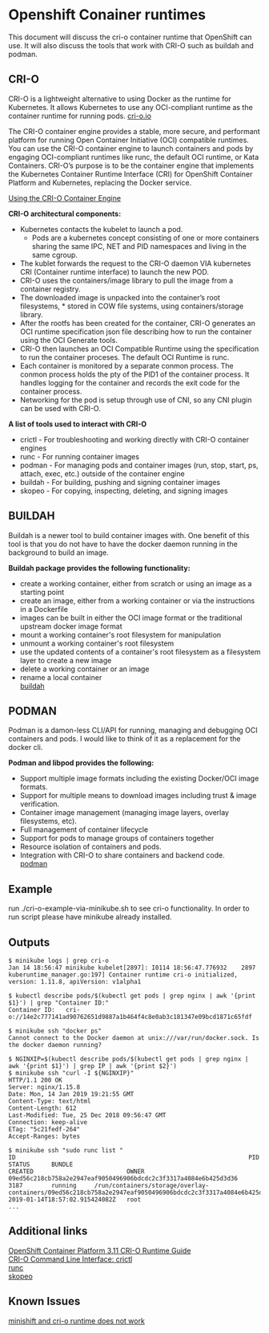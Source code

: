 # Openshift Conainer runtimes
This document will discuss the cri-o container runtime that OpenShift can use. It will also discuss the tools that work with CRI-O such as buildah and podman.

## CRI-O
CRI-O is a lightweight alternative to using Docker as the runtime for Kubernetes. It allows Kubernetes to use any OCI-compliant runtime as the container runtime for running pods.
[cri-o.io](https://cri-o.io/)

The CRI-O container engine provides a stable, more secure, and performant platform for running Open Container Initiative (OCI) compatible runtimes. You can use the CRI-O container engine to launch containers and pods by engaging OCI-compliant runtimes like runc, the default OCI runtime, or Kata Containers. CRI-O’s purpose is to be the container engine that implements the Kubernetes Container Runtime Interface (CRI) for OpenShift Container Platform and Kubernetes, replacing the Docker service.

[Using the CRI-O Container Engine](https://docs.openshift.com/container-platform/3.11/crio/crio_runtime.html)


**CRI-O  architectural components:**

* Kubernetes contacts the kubelet to launch a pod.
  * Pods are a kubernetes concept consisting of one or more containers sharing the same IPC, NET and PID namespaces and living in the same cgroup.
* The kublet forwards the request to the CRI-O daemon VIA kubernetes CRI (Container runtime interface) to launch the new POD.
* CRI-O uses the containers/image library to pull the image from a container registry.
* The downloaded image is unpacked into the container’s root filesystems, * stored in COW file systems, using containers/storage library.
* After the rootfs has been created for the container, CRI-O generates an OCI runtime specification json file describing how to run the container using the OCI Generate tools.
* CRI-O then launches an OCI Compatible Runtime using the specification to run the container proceses. The default OCI Runtime is runc.
* Each container is monitored by a separate conmon process. The conmon process holds the pty of the PID1 of the container process. It handles logging for the container and records the exit code for the container process.
* Networking for the pod is setup through use of CNI, so any CNI plugin can be used with CRI-O.

**A list of tools used to interact with CRI-O**
* crictl - For troubleshooting and working directly with CRI-O container engines
* runc - For running container images
* podman - For managing pods and container images (run, stop, start, ps, attach, exec, etc.) outside of the container engine
* buildah - For building, pushing and signing container images
* skopeo - For copying, inspecting, deleting, and signing images

## BUILDAH
Buildah is a newer tool to build container images with. One benefit of this tool is that you do not have to have the docker daemon running in the background to build an image.

**Buildah package provides the following functionality:**
* create a working container, either from scratch or using an image as a starting point  
* create an image, either from a working container or via the instructions in a Dockerfile  
* images can be built in either the OCI image format or the traditional upstream docker image format  
* mount a working container's root filesystem for manipulation  
* unmount a working container's root filesystem  
* use the updated contents of a container's root filesystem as a filesystem layer to create a new image  
* delete a working container or an image  
* rename a local container  
[buildah](https://github.com/containers/buildah)

## PODMAN
Podman is a damon-less CLI/API for running, managing and debugging OCI containers and pods. I would like to think of it as a replacement for the docker cli.

**Podman and libpod provides the following:**
* Support multiple image formats including the existing Docker/OCI image formats.  
* Support for multiple means to download images including trust & image verification.  
* Container image management (managing image layers, overlay filesystems, etc).  
* Full management of container lifecycle  
* Support for pods to manage groups of containers together  
* Resource isolation of containers and pods.  
* Integration with CRI-O to share containers and backend code.  
[podman](https://github.com/containers/libpod)

## Example
run ./cri-o-example-via-minikube.sh to see cri-o functionality. In order to run script please have minikube already installed.


## Outputs
```
$ minikube logs | grep cri-o
Jan 14 18:56:47 minikube kubelet[2897]: I0114 18:56:47.776932    2897 kuberuntime_manager.go:197] Container runtime cri-o initialized, version: 1.11.8, apiVersion: v1alpha1
```

```
$ kubectl describe pods/$(kubectl get pods | grep nginx | awk '{print $1}') | grep "Container ID:"
Container ID:   cri-o://14e2c777141ad90762651d9887a1b464f4c8e0ab3c181347e09bcd1871c65fdf
```

```
$ minikube ssh "docker ps"
Cannot connect to the Docker daemon at unix:///var/run/docker.sock. Is the docker daemon running?
```

```
$ NGINXIP=$(kubectl describe pods/$(kubectl get pods | grep nginx | awk '{print $1}') | grep IP | awk '{print $2}')
$ minikube ssh "curl -I ${NGINXIP}"
HTTP/1.1 200 OK
Server: nginx/1.15.8
Date: Mon, 14 Jan 2019 19:21:55 GMT
Content-Type: text/html
Content-Length: 612
Last-Modified: Tue, 25 Dec 2018 09:56:47 GMT
Connection: keep-alive
ETag: "5c21fedf-264"
Accept-Ranges: bytes
```
```
$ minikube ssh "sudo runc list "
ID                                                                 PID         STATUS      BUNDLE                                                                                                                 CREATED                          OWNER
09ed56c218cb758a2e2947eaf9050496906bdcdc2c3f3317a4084e6b425d3d36   3187        running     /run/containers/storage/overlay-containers/09ed56c218cb758a2e2947eaf9050496906bdcdc2c3f3317a4084e6b425d3d36/userdata   2019-01-14T18:57:02.915424082Z   root
...
```

## Additional links
[OpenShift Container Platform 3.11 CRI-O Runtime Guide](https://access.redhat.com/documentation/en-us/openshift_container_platform/3.11/html/cri-o_runtime/)  
[CRI-O Command Line Interface: crictl](https://github.com/kubernetes-sigs/cri-tools/blob/master/docs/crictl.md)  
[runc](https://github.com/opencontainers/runc)  
[skopeo](https://github.com/containers/skopeo)  


## Known Issues
[minishift and cri-o runtime does not work](https://github.com/minishift/minishift/issues/3120)
